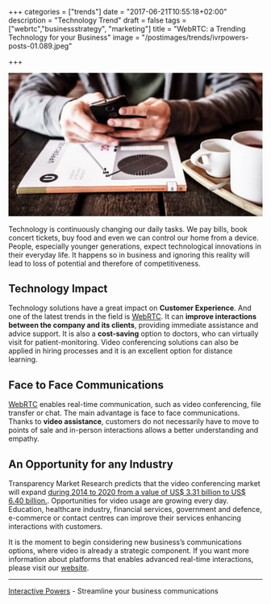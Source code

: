 +++
categories = ["trends"]
date = "2017-06-21T10:55:18+02:00"
description = "Technology Trend"
draft = false
tags = ["webrtc","businessstrategy", "marketing"]
title = "WebRTC: a Trending Technology for your Business"
image = "/postimages/trends/ivrpowers-posts-01.089.jpeg"

+++

![Man holding a phone](/postimages/trends/ivrpowers-posts-01.089.jpeg)

Technology is continuously changing our daily tasks. We pay bills, book concert tickets, buy food and even we can control our home from a device. People, especially younger generations, expect technological innovations in their everyday life. It happens so in business and ignoring this reality will lead to loss of potential and therefore of competitiveness.

## Technology Impact
 
Technology solutions have a great impact on **Customer Experience**. And one of the latest trends in the field is [WebRTC](http://blog.ivrpowers.com/post/technologies/what-is-webrtc/). It can **improve interactions between the company and its clients**, providing immediate assistance and advice support. It is also a **cost-saving** option to doctors, who can virtually visit for patient-monitoring. Video conferencing solutions can also be applied in hiring processes and it is an excellent option for distance learning.

## Face to Face Communications
 
[WebRTC](http://blog.ivrpowers.com/post/technologies/what-is-webrtc/) enables real-time communication, such as video conferencing, file transfer or chat. The main advantage is face to face communications. Thanks to **video assistance**, customers do not necessarily have to move to points of sale and in-person interactions allows a better understanding and empathy.

## An Opportunity for any Industry 
 
Transparency Market Research predicts that the video conferencing market will expand [during 2014 to 2020 from a value of US$ 3.31 billion to US$ 6.40 billion.](https://globenewswire.com/news-release/2015/12/04/793038/10157897/en/Video-Conferencing-Market-to-Expand-at-9-3-CAGR-to-2020-Thanks-to-Increasing-Usage-in-Healthcare-and-Defense-Transparency-Market-Research.html ). Opportunities for video usage are growing every day. Education, healthcare industry, financial services, government and defence, e-commerce or contact centres can improve their services enhancing interactions with customers.
 
It is the moment to begin considering new business’s communications options, where video is already a strategic component. If you want more information about platforms that enables advanced real-time interactions, please visit our [website](http://www.ivrpowers.com).

---
[Interactive Powers](http://www.ivrpowers.com/) - Streamline your business communications

